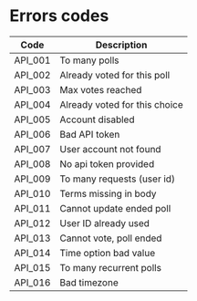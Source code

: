 # Errors codes

| Code     | Description                   |
| -------- | ----------------------------- |
| API\_001 | To many polls                 |
| API\_002 | Already voted for this poll   |
| API\_003 | Max votes reached             |
| API\_004 | Already voted for this choice |
| API\_005 | Account disabled              |
| API\_006 | Bad API token                 |
| API\_007 | User account not found        |
| API\_008 | No api token provided         |
| API\_009 | To many requests (user id)    |
| API\_010 | Terms missing in body         |
| API\_011 | Cannot update ended poll      |
| API\_012 | User ID already used          |
| API\_013 | Cannot vote, poll ended       |
| API\_014 | Time option bad value         |
| API\_015 | To many recurrent polls       |
| API\_016 | Bad timezone                  |
